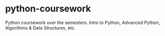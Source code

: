 # python-coursework
Python coursework over the semesters. Intro to Python, Advanced Python, Algorithms &amp; Data Structures, etc. 
